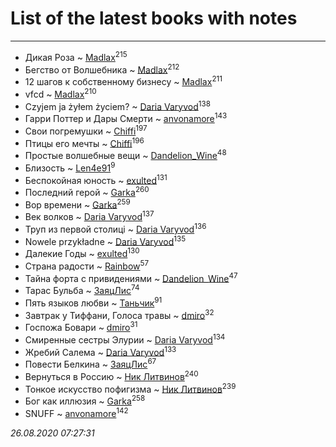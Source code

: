 # List of the latest books with notes
---

* Дикая Роза ~ [Madlax](users/158/158304782-vkontakte)<sup>215</sup>
* Бегство от Волшебника ~ [Madlax](users/158/158304782-vkontakte)<sup>212</sup>
* 12 шагов к собственному бизнесу ~ [Madlax](users/158/158304782-vkontakte)<sup>211</sup>
* vfcd ~ [Madlax](users/158/158304782-vkontakte)<sup>210</sup>
* Czyjem ja żyłem życiem? ~ [Daria Varyvod](users/829/829893410524253-facebook)<sup>138</sup>
* Гарри Поттер и Дары Смерти ~ [anvonamore](users/595/5957175-vkontakte)<sup>143</sup>
* Свои погремушки ~ [Chiffi](users/105/105831994080785626680-google)<sup>197</sup>
* Птицы его мечты ~ [Chiffi](users/105/105831994080785626680-google)<sup>196</sup>
* Простые волшебные вещи ~ [Dandelion_Wine](users/586/58602788-vkontakte)<sup>48</sup>
* Близость ~ [Len4e91](users/254/254448176-yandex)<sup>9</sup>
* Беспокойная юность ~ [exulted](users/100/100599204551896265722-google)<sup>131</sup>
* Последний герой ~ [Garka](users/115/115753719718250012620-google)<sup>260</sup>
* Вор времени ~ [Garka](users/115/115753719718250012620-google)<sup>259</sup>
* Век волков ~ [Daria Varyvod](users/829/829893410524253-facebook)<sup>137</sup>
* Труп из первой столиці ~ [Daria Varyvod](users/829/829893410524253-facebook)<sup>136</sup>
* Nowele przykładne ~ [Daria Varyvod](users/829/829893410524253-facebook)<sup>135</sup>
* Далекие Годы ~ [exulted](users/100/100599204551896265722-google)<sup>130</sup>
* Страна радости ~ [Rainbow](users/109/109787328219839805802-google)<sup>57</sup>
* Тайна форта с привидениями ~ [Dandelion_Wine](users/586/58602788-vkontakte)<sup>47</sup>
* Тарас Бульба ~ [ЗаяцЛис](users/112/112388384595246311466-google)<sup>74</sup>
* Пять языков любви ~ [Таньчик](users/209/2096581563762610-facebook)<sup>91</sup>
* Завтрак у Тиффани, Голоса травы ~ [dmiro](users/571/5714115-vkontakte)<sup>32</sup>
* Госпожа Бовари ~ [dmiro](users/571/5714115-vkontakte)<sup>31</sup>
* Смиренные сестры Элурии ~ [Daria Varyvod](users/829/829893410524253-facebook)<sup>134</sup>
* Жребий Салема ~ [Daria Varyvod](users/829/829893410524253-facebook)<sup>133</sup>
* Повести Белкина ~ [ЗаяцЛис](users/112/112388384595246311466-google)<sup>67</sup>
* Вернуться в Россию ~ [Ник Литвинов](users/241/241974816-vkontakte)<sup>240</sup>
* Тонкое искусство пофигизма ~ [Ник Литвинов](users/241/241974816-vkontakte)<sup>239</sup>
* Бог как иллюзия ~ [Garka](users/115/115753719718250012620-google)<sup>258</sup>
* SNUFF ~ [anvonamore](users/595/5957175-vkontakte)<sup>142</sup>


_26.08.2020 07:27:31_
